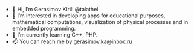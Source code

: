 - 👋 Hi, I’m Gerasimov Kirill @talathel
- 👀 I’m interested in developing apps for educational purposes, mathematical computations, visualization of physical processes and in embedded programming.
- 🌱 I’m currently learning C++, PHP.
- 📫 You can reach me by gerasimov.ka@inbox.ru

<!---
- 💞️ I’m looking to collaborate on ...
talathel/talathel is a ✨ special ✨ repository because its `README.md` (this file) appears on your GitHub profile.
You can click the Preview link to take a look at your changes.
--->
